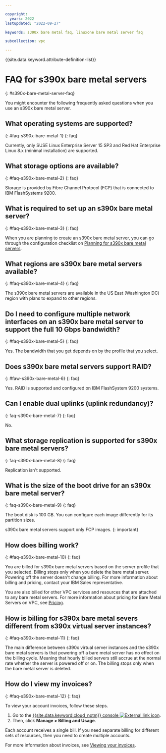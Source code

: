 ```yaml
---

copyright:
  years: 2022
lastupdated: "2022-09-27"

keywords: s390x bare metal faq, linuxone bare metal server faq

subcollection: vpc

---
```


{{site.data.keyword.attribute-definition-list}}

# FAQ for s390x bare metal servers
{: #s390x-bare-metal-server-faq}

You might encounter the following frequently asked questions when you use an s390x bare metal server.

## What operating systems are supported?
{: #faq-s390x-bare-metal-1}
{: faq}

Currently, only SUSE Linux Enterprise Server 15 SP3 and Red Hat Enterprise Linux 8.x (minimal installation) are supported.

## What storage options are available?
{: #faq-s390x-bare-metal-2}
{: faq}

Storage is provided by Fibre Channel Protocol (FCP) that is connected to IBM FlashSystems 9200.

## What is required to set up an s390x bare metal server? 
{: #faq-s390x-bare-metal-3}
{: faq}

When you are planning to create an s390x bare metal server, you can go through the configuration checklist on [Planning for s390x bare metal servers](/docs/vpc?topic=vpc-planning-for-bare-metal-servers). 

## What regions are s390x bare metal servers available?
{: #faq-s390x-bare-metal-4}
{: faq}

The s390x bare metal servers are available in the US East (Washington DC) region with plans to expand to other regions. 

## Do I need to configure multiple network interfaces on an s390x bare metal server to support the full 10 Gbps bandwidth?
{: #faq-s390x-bare-metal-5}
{: faq}

Yes. The bandwidth that you get depends on by the profile that you select.

## Does s390x bare metal servers support RAID?
{: #faw-s390x-bare-metal-6}
{: faq}

Yes. RAID is supported and configured on IBM FlashSystem 9200 systems.

## Can I enable dual uplinks (uplink redundancy)?
{: faq-s390x-bare-metal-7}
{: faq}

No.

## What storage replication is supported for s390x bare metal servers?
{: faq-s390x-bare-metal-8}
{: faq}

Replication isn't supported.

## What is the size of the boot drive for an s390x bare metal server?
{: faq-s390x-bare-metal-9}
{: faq}

The boot disk is 100 GB. You can configure each image differently for its partition sizes.  

s390x bare metal servers support only FCP images.
{: important}

## How does billing work?
{: #faq-s390x-bare-metal-10}
{: faq}

You are billed for s390x bare metal servers based on the server profile that you selected. Billing stops only when you delete the bare metal server. Powering off the server doesn't change billing. For more information about billing and pricing, contact your IBM Sales representative.

You are also billed for other VPC services and resources that are attached to any bare metal servers. For more information about pricing for Bare Metal Servers on VPC, see [Pricing](https://www.ibm.com/cloud/vpc/pricing).

## How is billing for s390x bare metal severs different from s390x virtual server instances?
{: #faq-s390x-bare-metal-11}
{: faq}

The main difference between s390x virtual server instances and the s390x bare metal servers is that powering off a bare metal server has no effect on the billing cycle. Meaning that hourly billed servers still accrue at the normal rate whether the server is powered off or on. The billing stops only when the bare metal server is deleted.

## How do I view my invoices?
{: #faq-s390x-bare-metal-12}
{: faq}

To view your account invoices, follow these steps.

1. Go to the [{{site.data.keyword.cloud_notm}} console ![External link icon](images/launch-glyph.svg "External link icon")](https://{DomainName}).
2. Then, click **Manage > Billing and Usage**.

Each account receives a single bill. If you need separate billing for different sets of resources, then you need to create multiple accounts.

For more information about invoices, see [Viewing your invoices](/docs/billing-usage?topic=billing-usage-managing-invoices).
